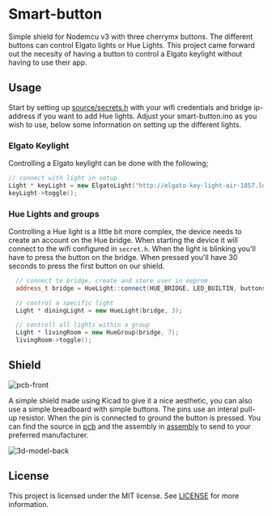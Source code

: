 # Smart-button
Simple shield for Nodemcu v3 with three cherrymx buttons. The different buttons can control Elgato lights or Hue Lights. This project came forward out the necesity of having a button to control a Elgato keylight without having to use their app.

## Usage
Start by setting up [source/secrets.h](code/smart-button/source/secrets.h.example) with your wifi credentials and bridge ip-address if you want to add Hue lights. Adjust your smart-button.ino as you wish to use, below some information on setting up the different lights. 

### Elgato Keylight
Controlling a Elgato keylight can be done with the following;
```c++
// connect with light in setup
Light * keyLight = new ElgatoLight("http://elgato-key-light-air-1857.local:9123/elgato/lights");
keyLight->toggle();
```

### Hue Lights and groups
Controlling a Hue light is a little bit more complex, the device needs to create an account on the Hue bridge. When starting the device it will connect to the wifi configured in `secret.h`. When the light is blinking you'll have to press the button on the bridge. When pressed you'll have 30 seconds to press the first button on our shield.
```c++
  // connect to bridge, create and store user in eeprom
  address_t bridge = HueLight::connect(HUE_BRIDGE, LED_BUILTIN, buttons[0]);

  // control a specific light
  Light * diningLight = new HueLight(bridge, 3);

  // controll all lights within a group
  Light * livingRoom = new HueGroup(bridge, 7);
  livingRoom->toggle();
```

## Shield
![pcb-front](https://user-images.githubusercontent.com/5732642/162588144-cc8d41fe-5cd6-4b2c-abec-196f9c342f36.jpg)

A simple shield made using Kicad to give it a nice aesthetic, you can also use a simple breadboard with simple buttons. The pins use an interal pull-up resistor. When the pin is connected to ground the button is pressed. You can find the source in [pcb](pcb/) and the assembly in [assembly](assembly/) to send to your preferred manufacturer.

![3d-model-back](https://user-images.githubusercontent.com/5732642/162588176-d12c8e48-85e3-4166-9ebd-bdde503ee828.jpg)

## License
This project is licensed under the MIT license. See [LICENSE](LICENSE.md) for more information.